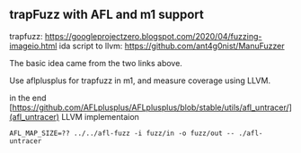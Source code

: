 ## trapFuzz with AFL and m1 support

trapfuzz: https://googleprojectzero.blogspot.com/2020/04/fuzzing-imageio.html
ida script to llvm: https://github.com/ant4g0nist/ManuFuzzer


The basic idea came from the two links above.

Use aflplusplus for trapfuzz in m1, and measure coverage using LLVM.

in the end 
[https://github.com/AFLplusplus/AFLplusplus/blob/stable/utils/afl_untracer/](afl_untracer) LLVM implementaion


```
AFL_MAP_SIZE=?? ../../afl-fuzz -i fuzz/in -o fuzz/out -- ./afl-untracer
```
